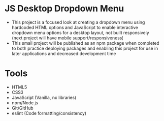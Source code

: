 # JS Desktop Dropdown Menu

- This project is a focused look at creating a dropdown menu using hardcoded HTML options and JavaScript to enable interactive dropdown menu options for a desktop layout, not built responsively (next project will have mobile support/responsiveness)
- This small project will be published as an npm package when completed to both practice deploying packages and enabling this project for use in later applications and decreased development time

# Tools

* HTML5
* CSS3
* JavaScript (Vanilla, no libraries)
* npm/Node.js
* Git/GitHub
* eslint (Code formatting/consistency)
